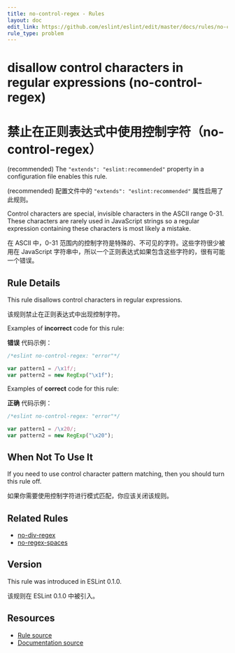 ```yaml
---
title: no-control-regex - Rules
layout: doc
edit_link: https://github.com/eslint/eslint/edit/master/docs/rules/no-control-regex.md
rule_type: problem
---
```

<!-- Note: No pull requests accepted for this file. See README.md in the root directory for details. -->

# disallow control characters in regular expressions (no-control-regex)

# 禁止在正则表达式中使用控制字符（no-control-regex）

(recommended) The `"extends": "eslint:recommended"` property in a configuration file enables this rule.

(recommended) 配置文件中的 `"extends": "eslint:recommended"` 属性启用了此规则。

Control characters are special, invisible characters in the ASCII range 0-31. These characters are rarely used in JavaScript strings so a regular expression containing these characters is most likely a mistake.

在 ASCII 中，0-31 范围内的控制字符是特殊的、不可见的字符。这些字符很少被用在 JavaScript 字符串中，所以一个正则表达式如果包含这些字符的，很有可能一个错误。

## Rule Details

This rule disallows control characters in regular expressions.

该规则禁止在正则表达式中出现控制字符。

Examples of **incorrect** code for this rule:

**错误** 代码示例：

```js
/*eslint no-control-regex: "error"*/

var pattern1 = /\x1f/;
var pattern2 = new RegExp("\x1f");
```

Examples of **correct** code for this rule:

**正确** 代码示例：

```js
/*eslint no-control-regex: "error"*/

var pattern1 = /\x20/;
var pattern2 = new RegExp("\x20");
```

## When Not To Use It

If you need to use control character pattern matching, then you should turn this rule off.

如果你需要使用控制字符进行模式匹配，你应该关闭该规则。

## Related Rules

* [no-div-regex](no-div-regex)
* [no-regex-spaces](no-regex-spaces)

## Version

This rule was introduced in ESLint 0.1.0.

该规则在 ESLint 0.1.0 中被引入。

## Resources

* [Rule source](https://github.com/eslint/eslint/tree/master/lib/rules/no-control-regex.js)
* [Documentation source](https://github.com/eslint/eslint/tree/master/docs/rules/no-control-regex.md)
